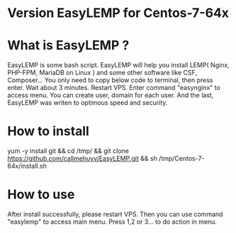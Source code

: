 Version EasyLEMP for Centos-7-64x
============

What is EasyLEMP ?
===================
EasyLEMP is some bash script. EasyLEMP will help you install LEMP( Nginx, PHP-FPM, MariaDB on Linux ) and some other software like CSF, Composer...
You only need to copy below code to terminal, then press enter. Wait about 3 minutes. Restart VPS. Enter command "easynginx" to access menu.
You can create user, domain for each user. And the last, EasyLEMP was writen to optimous speed and security.

How to install
============

yum -y install git && cd /tmp/ && git clone https://github.com/callmehuyv/EasyLEMP.git && sh /tmp/Centos-7-64x/install.sh


How to use
==========
After install successfully, please restart VPS.
Then you can use command "easylemp" to access main menu.
Press 1,2 or 3... to do action in menu.